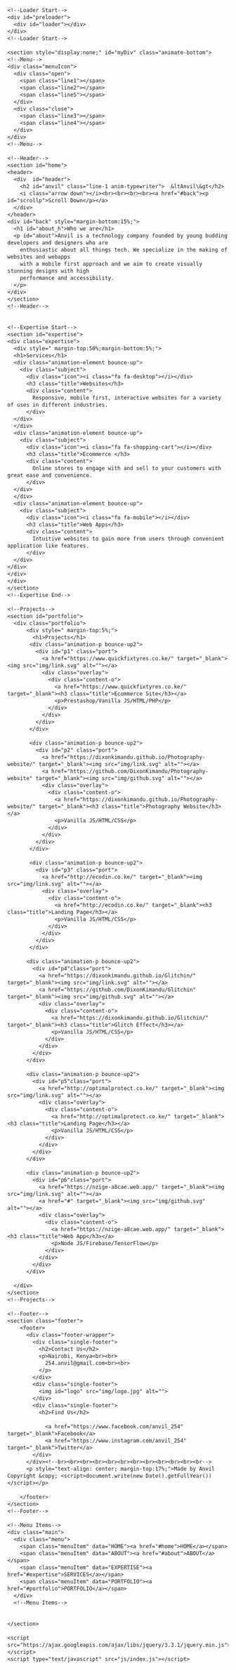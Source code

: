 <!DOCTYPE html>
<html lang="en" dir="ltr">
  <head>
    <meta name="viewport" content="width=device-width, initial-scale=1">
    <title>Anvil</title>
    <link rel="stylesheet" href="css/master.css">
    <link rel="icon" href="img/logo.png" type="image/gif" sizes="32x32">
    <link rel="stylesheet" href="https://cdnjs.cloudflare.com/ajax/libs/font-awesome/4.7.0/css/font-awesome.min.css">
    <script src="https://code.jquery.com/jquery-3.4.1.js"></script>
    <script src="https://cdnjs.cloudflare.com/ajax/libs/gsap/2.1.2/TweenMax.min.js"></script>
  </head>
  <body onload="myFunction()">

    <!--Loader Start-->
    <div id="preloader">
      <div id="loader"></div>
    </div>
    <!--Loader Start-->

    <section style="display:none;" id="myDiv" class="animate-bottom">
    <!--Menu-->
    <div class="menuIcon">
      <div class="open">
        <span class="line1"></span>
        <span class="line2"></span>
        <span class="line5"></span>
      </div>
      <div class="close">
        <span class="line3"></span>
        <span class="line4"></span>
      </div>
    </div>
    <!--Menu-->

    <!--Header-->
    <section id="home">
    <header>
      <div  id="header">
        <h2 id="anvil" class="line-1 anim-typewriter">	&ltAnvil\&gt</h2>
        <i class="arrow down"></i><br><br><br><br><a href="#back"><p id="scrollp">Scroll Down</p></a>
      </div>
    </header>
    <div id="back" style="margin-bottom:15%;">
      <h1 id="about_h">Who we are</h1>
      <p id="about">Anvil is a technology company founded by young budding developers and designers who are
        enthusiastic about all things tech. We specialize in the making of websites and webapps
        with a mobile first approach and we aim to create visually stunning designs with high
        performance and accessibility.
      </p>
    </div>
    </section>
    <!--Header-->


    <!--Expertise Start-->
    <section id="expertise">
    <div class="expertise">
      <div style=" margin-top:50%;margin-bottom:5%;">
      <h1>Services</h1>
      <div class="animation-element bounce-up">
        <div class="subject">
          <div class="icon"><i class="fa fa-desktop"></i></div>
          <h3 class="title">Websites</h3>
          <div class="content">
            Responsive, mobile first, interactive websites for a variety of uses in different industries.
          </div>
      </div>
      </div>
      <div class="animation-element bounce-up">
        <div class="subject">
          <div class="icon"><i class="fa fa-shopping-cart"></i></div>
          <h3 class="title">Ecommerce </h3>
          <div class="content">
            Online stores to engage with and sell to your customers with great ease and convenience.
          </div>
      </div>
      </div>
      <div class="animation-element bounce-up">
        <div class="subject">
          <div class="icon"><i class="fa fa-mobile"></i></div>
          <h3 class="title">Web Apps</h3>
          <div class="content">
            Intuitive websites to gain more from users through convenient application like features.
          </div>
      </div>
    </div>
    </div>
    </div>
    </section>
    <!--Expertise End-->

    <!--Projects-->
    <section id="portfolio">
      <div class="portfolio">
          <div style=" margin-top:5%;">
            <h1>Projects</h1>
           <div class="animation-p bounce-up2">
             <div id="p1" class="port">
               <a href="https://www.quickfixtyres.co.ke/" target="_blank"><img src="img/link.svg" alt=""></a>
               <div class="overlay">
                 <div class="content-o">
                   <a href="https://www.quickfixtyres.co.ke/" target="_blank"><h3 class="title">Ecommerce Site</h3></a>
                   <p>Prestashop/Vanilla JS/HTML/PHP</p>
                 </div>
               </div>
             </div>
           </div>

           <div class="animation-p bounce-up2">
             <div id="p2" class="port">
               <a href="https://dixonkimandu.github.io/Photography-website/" target="_blank"><img src="img/link.svg" alt=""></a>
               <a href="https://github.com/DixonKimandu/Photography-website" target="_blank"><img src="img/github.svg" alt=""></a>
               <div class="overlay">
                 <div class="content-o">
                   <a href="https://dixonkimandu.github.io/Photography-website/" target="_blank"><h3 class="title">Photography Website</h3></a>
                   <p>Vanilla JS/HTML/CSS</p>
                 </div>
               </div>
             </div>
           </div>

           <div class="animation-p bounce-up2">
             <div id="p3" class="port">
               <a href="http://ecodin.co.ke/" target="_blank"><img src="img/link.svg" alt=""></a>
               <div class="overlay">
                 <div class="content-o">
                   <a href="http://ecodin.co.ke/" target="_blank"><h3 class="title">Landing Page</h3></a>
                   <p>Vanilla JS/HTML/CSS</p>
                 </div>
               </div>
             </div>
           </div>

          <div class="animation-p bounce-up2">
            <div id="p4"class="port">
              <a href="https://dixonkimandu.github.io/Glitchin/" target="_blank"><img src="img/link.svg" alt=""></a>
              <a href="https://github.com/DixonKimandu/Glitchin" target="_blank"><img src="img/github.svg" alt=""></a>
              <div class="overlay">
                <div class="content-o">
                  <a href="https://dixonkimandu.github.io/Glitchin/" target="_blank"><h3 class="title">Glitch Effect</h3></a>
                  <p>Vanilla JS/HTML/CSS</p>
                </div>
              </div>
            </div>
          </div>

          <div class="animation-p bounce-up2">
            <div id="p5"class="port">
              <a href="http://optimalprotect.co.ke/" target="_blank"><img src="img/link.svg" alt=""></a>
              <div class="overlay">
                <div class="content-o">
                  <a href="http://optimalprotect.co.ke/" target="_blank"><h3 class="title">Landing Page</h3></a>
                  <p>Vanilla JS/HTML/CSS</p>
                </div>
              </div>
            </div>
          </div>

          <div class="animation-p bounce-up2">
            <div id="p6"class="port">
              <a href="https://nzige-a8cae.web.app/" target="_blank"><img src="img/link.svg" alt=""></a>
              <a href="#" target="_blank"><img src="img/github.svg" alt=""></a>
              <div class="overlay">
                <div class="content-o">
                  <a href="https://nzige-a8cae.web.app/" target="_blank"><h3 class="title">Web App</h3></a>
                  <p>Node JS/Firebase/TensorFlow</p>
                </div>
              </div>
            </div>
          </div>

      </div>
    </section>
    <!--Projects-->

    <!--Footer-->
    <section class="footer">
        <footer>
          <div class="footer-wrapper">
            <div class="single-footer">
              <h2>Contact Us</h2>
              <p>Nairobi, Kenya<br><br>
                254.anvil@gmail.com<br><br>
              </p>
            </div>
            <div class="single-footer">
              <img id="logo" src="img/logo.jpg" alt="">
            </div>
            <div class="single-footer">
              <h2>Find Us</h2>

                <a href="https://www.facebook.com/anvil_254" target="_blank">Facebook</a>
                <a href="https://www.instagram.com/anvil_254" target="_blank">Twitter</a>
            </div>
          </div><!--br><br><br><br><br><br><br><br><br><br><br><br-->
          <p style="text-align: center; margin-top:17%;">Made by Anvil Copyright &copy; <script>document.write(new Date().getFullYear())</script></p>

        </footer>
    </section>
    <!--Footer-->

    <!--Menu Items-->
    <div class="main">
      <div class="menu">
        <span class="menuItem" data="HOME"><a href="#home">HOME</a></span>
        <span class="menuItem" data="ABOUT"><a href="#about">ABOUT</a></span>
        <span class="menuItem" data="EXPERTISE"><a href="#expertise">SERVICES</a></span>
        <span class="menuItem" data="PORTFOLIO"><a href="#portfolio">PORTFOLIO</a></span>
      </div>
      <!--Menu Items-->


    </section>

    <script src="https://ajax.googleapis.com/ajax/libs/jquery/3.3.1/jquery.min.js"></script>
    <script type="text/javascript" src="js/index.js"></script>
  </body>
</html>
